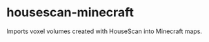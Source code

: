housescan-minecraft
===================

Imports voxel volumes created with HouseScan into Minecraft maps.
